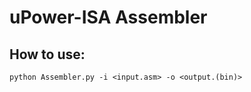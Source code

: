 # uPower-ISA Assembler


## How to use:

```
python Assembler.py -i <input.asm> -o <output.(bin)>
```
